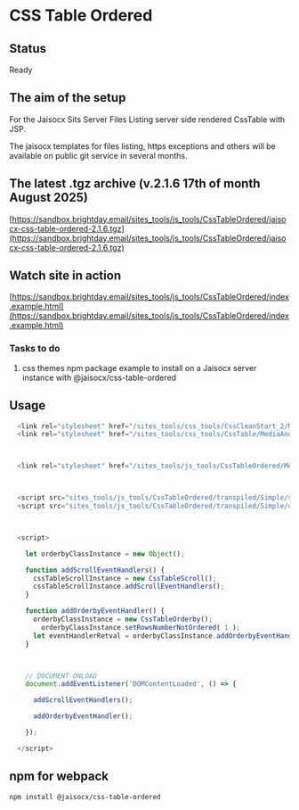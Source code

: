 # CSS Table Ordered


## Status

Ready



## The aim of the setup

For the Jaisocx Sits Server Files Listing server side rendered CssTable with JSP.

The jaisocx templates for files listing, https exceptions and others will be available on public git service in several months.



## The latest .tgz archive (v.2.1.6 17th of month August 2025)

[https://sandbox.brightday.email/sites_tools/js_tools/CssTableOrdered/jaisocx-css-table-ordered-2.1.6.tgz](https://sandbox.brightday.email/sites_tools/js_tools/CssTableOrdered/jaisocx-css-table-ordered-2.1.6.tgz)


## Watch site in action

[https://sandbox.brightday.email/sites_tools/js_tools/CssTableOrdered/index.example.html](https://sandbox.brightday.email/sites_tools/js_tools/CssTableOrdered/index.example.html)





### Tasks to do

1. css themes npm package example to install on a Jaisocx server instance with @jaisocx/css-table-ordered



## Usage

```js
  <link rel="stylesheet" href="/sites_tools/css_tools/CssCleanStart_2/MediaAndStyles/CssCleanStart_2_main_resolved_minimal.css" />
  <link rel="stylesheet" href="/sites_tools/css_tools/CssTable/MediaAndStyles/CssTable_main_resolved_minimal.css" />



  <link rel="stylesheet" href="/sites_tools/js_tools/CssTableOrdered/MediaAndStyles/themes/theme_fixed_columns_labels/theme_fixed_columns_labels.css" />



  <script src="sites_tools/js_tools/CssTableOrdered/transpiled/Simple/scroll/CssTableScroll.js"></script>
  <script src="sites_tools/js_tools/CssTableOrdered/transpiled/Simple/orderby/CssTableOrderby.js"></script>



  <script>

    let orderbyClassInstance = new Object();

    function addScrollEventHandlers() {
      cssTableScrollInstance = new CssTableScroll();
      cssTableScrollInstance.addScrollEventHandlers();
    }

    function addOrderbyEventHandler() {
      orderbyClassInstance = new CssTableOrderby();
        orderbyClassInstance.setRowsNumberNotOrdered( 1 );
      let eventHandlerRetval = orderbyClassInstance.addOrderbyEventHandler();
    }



    // DOCUMENT ONLOAD
    document.addEventListener('DOMContentLoaded', () => {

      addScrollEventHandlers();

      addOrderbyEventHandler();

    });

  </script>
```


## npm for webpack



```
npm install @jaisocx/css-table-ordered
```



